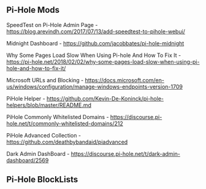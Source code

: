 <h2>Pi-Hole Mods</h2>
<p>SpeedTest on Pi-Hole Admin Page - <a href="https://blog.arevindh.com/2017/07/13/add-speedtest-to-pihole-webui/">https://blog.arevindh.com/2017/07/13/add-speedtest-to-pihole-webui/</a></p>
<p>Midnight Dashboard - <a href="https://github.com/jacobbates/pi-hole-midnight">https://github.com/jacobbates/pi-hole-midnight</a></p>
<p>Why Some Pages Load Slow When Using Pi-hole And How To Fix It - <a href="https://pi-hole.net/2018/02/02/why-some-pages-load-slow-when-using-pi-hole-and-how-to-fix-it/">https://pi-hole.net/2018/02/02/why-some-pages-load-slow-when-using-pi-hole-and-how-to-fix-it/</a>
<p>Microsoft URLs and Blocking - <a href="https://docs.microsoft.com/en-us/windows/configuration/manage-windows-endpoints-version-1709">https://docs.microsoft.com/en-us/windows/configuration/manage-windows-endpoints-version-1709</a><p>
PiHole Helper - <a href="https://github.com/Kevin-De-Koninck/pi-hole-helpers/blob/master/README.md">https://github.com/Kevin-De-Koninck/pi-hole-helpers/blob/master/README.md</a><p>
PiHole Commonly Whitelisted Domains - <a href="https://discourse.pi-hole.net/t/commonly-whitelisted-domains/212">https://discourse.pi-hole.net/t/commonly-whitelisted-domains/212</a><p>
PiHole Advanced Collection - <a href="https://github.com/deathbybandaid/piadvanced">https://github.com/deathbybandaid/piadvanced</a><p>
Dark Admin DashBoard - <a href="https://discourse.pi-hole.net/t/dark-admin-dashboard/2569">https://discourse.pi-hole.net/t/dark-admin-dashboard/2569</a><p>
<h2>Pi-Hole BlockLists</h2>




